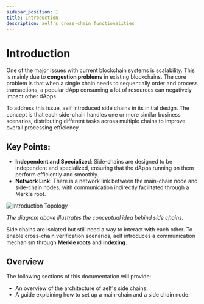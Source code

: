 ```yaml
---
sidebar_position: 1
title: Introduction
description: aelf's cross-chain functionalities
---
```


# Introduction

One of the major issues with current blockchain systems is scalability. This is mainly due to **congestion problems** in existing blockchains. The core problem is that when a single chain needs to sequentially order and process transactions, a popular dApp consuming a lot of resources can negatively impact other dApps.

To address this issue, aelf introduced side chains in its initial design. The concept is that each side-chain handles one or more similar business scenarios, distributing different tasks across multiple chains to improve overall processing efficiency.

## Key Points:

- **Independent and Specialized**: Side-chains are designed to be independent and specialized, ensuring that the dApps running on them perform efficiently and smoothly.
- **Network Link**: There is a network link between the main-chain node and side-chain nodes, with communication indirectly facilitated through a Merkle root.

![Introduction Topology](/img/introduction-topology.webp)

_The diagram above illustrates the conceptual idea behind side chains._

Side chains are isolated but still need a way to interact with each other. To enable cross-chain verification scenarios, aelf introduces a communication mechanism through **Merkle roots** and **indexing**.

## Overview

The following sections of this documentation will provide:

- An overview of the architecture of aelf's side chains.
- A guide explaining how to set up a main-chain and a side chain node.
